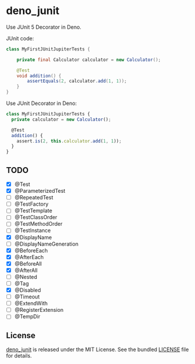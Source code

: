# deno_junit

Use JUnit 5 Decorator in Deno.

JUnit code:

```java
class MyFirstJUnitJupiterTests {

    private final Calculator calculator = new Calculator();

    @Test
    void addition() {
        assertEquals(2, calculator.add(1, 1));
    }
}
```

Use JUnit Decorator in Deno:

```ts
class MyFirstJUnitJupiterTests {
  private calculator = new Calculator();

  @Test
  addition() {
    assert.is(2, this.calculator.add(1, 1));
  }
}
```

## TODO

- [x] @Test
- [x] @ParameterizedTest
- [ ] @RepeatedTest
- [ ] @TestFactory
- [ ] @TestTemplate
- [ ] @TestClassOrder
- [ ] @TestMethodOrder
- [ ] @TestInstance
- [x] @DisplayName
- [ ] @DisplayNameGeneration
- [x] @BeforeEach
- [x] @AfterEach
- [x] @BeforeAll
- [x] @AfterAll
- [ ] @Nested
- [ ] @Tag
- [x] @Disabled
- [ ] @Timeout
- [ ] @ExtendWith
- [ ] @RegisterExtension
- [ ] @TempDir

## License

[deno_junit](https://github.com/justjavac/deno_junit) is released under the MIT
License. See the bundled [LICENSE](./LICENSE) file for details.
